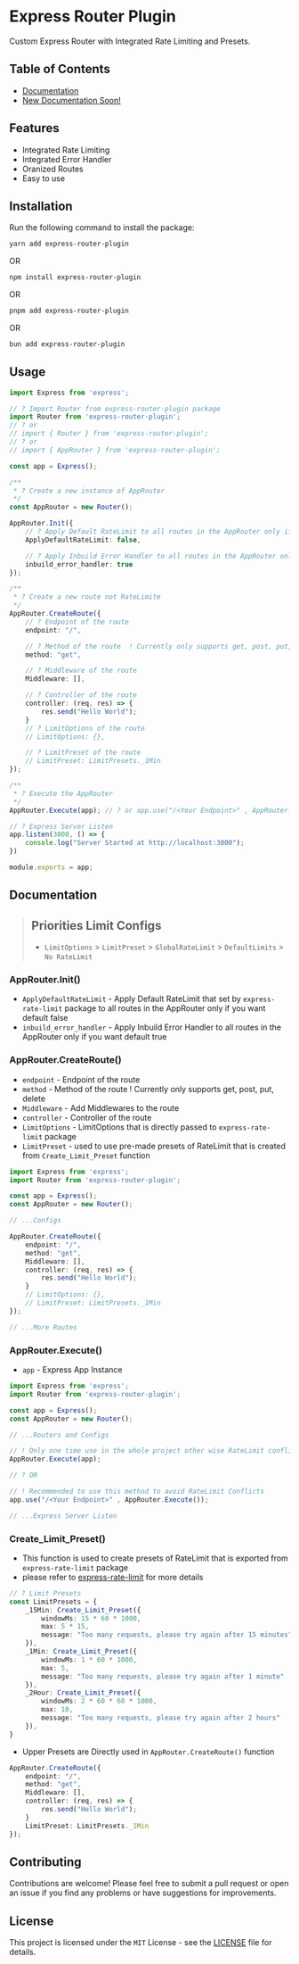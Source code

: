 # Express Router Plugin

Custom Express Router with Integrated Rate Limiting and Presets.

## Table of Contents
+ [Documentation](#documentation)
+ [New Documentation Soon!](https://meetbhingradiya.notion.site/ec5b42bc7d2749a0a5d7bb6d4a8cc609?v=f19bf64528ee47cfb87e3b49f819d51c&pvs=4)

## Features
+ Integrated Rate Limiting
+ Integrated Error Handler
+ Oranized Routes
+ Easy to use

## Installation

Run the following command to install the package:

```bash
yarn add express-router-plugin
```
OR 
```bash
npm install express-router-plugin
```
OR

```bash
pnpm add express-router-plugin
```
OR
```bash
bun add express-router-plugin
```

## Usage

```ts
import Express from 'express';

// ? Import Router from express-router-plugin package
import Router from 'express-router-plugin';
// ? or
// import { Router } from 'express-router-plugin';
// ? or
// import { AppRouter } from 'express-router-plugin';

const app = Express();

/**
 * ? Create a new instance of AppRouter
 */
const AppRouter = new Router();

AppRouter.Init({
    // ? Apply Default RateLimit to all routes in the AppRouter only if you want default false
    ApplyDefaultRateLimit: false,

    // ? Apply Inbuild Error Handler to all routes in the AppRouter only if you want default true
    inbuild_error_handler: true
});

/**
 * ? Create a new route not RateLimite
 */
AppRouter.CreateRoute({
    // ? Endpoint of the route
    endpoint: "/",

    // ? Method of the route  ! Currently only supports get, post, put, delete
    method: "get",

    // ? Middleware of the route
    Middleware: [],

    // ? Controller of the route
    controller: (req, res) => {
        res.send("Hello World");
    }
    // ? LimitOptions of the route
    // LimitOptions: {},

    // ? LimitPreset of the route
    // LimitPreset: LimitPresets._1Min
});

/**
 * ? Execute the AppRouter
 */
AppRouter.Execute(app); // ? or app.use("/<Your Endpoint>" , AppRouter.Execute());

// ? Express Server Listen
app.listen(3000, () => {
    console.log("Server Started at http://localhost:3000");
})

module.exports = app;
```

## Documentation

>## Priorities Limit Configs
> + `LimitOptions` > `LimitPreset` > `GlobalRateLimit` > `DefaultLimits` > `No RateLimit`

### AppRouter.Init()
+ `ApplyDefaultRateLimit` - Apply Default RateLimit that set by `express-rate-limit` package to all routes in the AppRouter only if you want default false
+ `inbuild_error_handler` - Apply Inbuild Error Handler to all routes in the AppRouter only if you want default true

### AppRouter.CreateRoute()
+ `endpoint` - Endpoint of the route
+ `method` - Method of the route  ! Currently only supports get, post, put, delete
+ `Middleware` - Add Middlewares to the route
+ `controller` - Controller of the route
+ `LimitOptions` - LimitOptions that is directly passed to `express-rate-limit` package
+ `LimitPreset` - used to use pre-made presets of RateLimit that is created from `Create_Limit_Preset` function

```ts
import Express from 'express';
import Router from 'express-router-plugin';

const app = Express();
const AppRouter = new Router();

// ...Configs

AppRouter.CreateRoute({
    endpoint: "/",
    method: "get",
    Middleware: [],
    controller: (req, res) => {
        res.send("Hello World");
    }
    // LimitOptions: {},
    // LimitPreset: LimitPresets._1Min
});

// ...More Routes
```


### AppRouter.Execute()
+ `app` - Express App Instance

```ts
import Express from 'express';
import Router from 'express-router-plugin';

const app = Express();
const AppRouter = new Router();

// ...Routers and Configs

// ! Only one time use in the whole project other wise RateLimit conflicts occurs in the app
AppRouter.Execute(app);

// ? OR

// ! Recommended to use this method to avoid RateLimit Conflicts
app.use("/<Your Endpoint>" , AppRouter.Execute());

// ...Express Server Listen
```

### Create_Limit_Preset()
+ This function is used to create presets of RateLimit that is exported from `express-rate-limit` package
+ please refer to [express-rate-limit](https://www.npmjs.com/package/express-rate-limit) for more details

```ts
// ? Limit Presets
const LimitPresets = {
    _15Min: Create_Limit_Preset({
        windowMs: 15 * 60 * 1000,
        max: 5 * 15,
        message: "Too many requests, please try again after 15 minutes"
    }),
    _1Min: Create_Limit_Preset({
        windowMs: 1 * 60 * 1000,
        max: 5,
        message: "Too many requests, please try again after 1 minute"
    }),
    _2Hour: Create_Limit_Preset({
        windowMs: 2 * 60 * 60 * 1000,
        max: 10,
        message: "Too many requests, please try again after 2 hours"
    }),
}
```

+ Upper Presets are Directly used in `AppRouter.CreateRoute()` function

```ts
AppRouter.CreateRoute({
    endpoint: "/",
    method: "get",
    Middleware: [],
    controller: (req, res) => {
        res.send("Hello World");
    }
    LimitPreset: LimitPresets._1Min
});
```

## Contributing

Contributions are welcome! Please feel free to submit a pull request or open an issue if you find any problems or have suggestions for improvements.

## License
This project is licensed under the `MIT` License - see the [LICENSE](./License) file for details.
